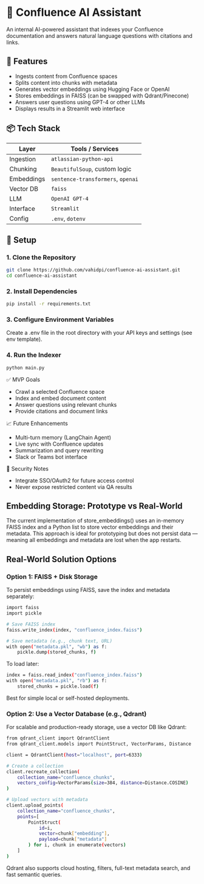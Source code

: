 # 🤖 Confluence AI Assistant

An internal AI-powered assistant that indexes your Confluence documentation and answers natural language questions with citations and links.

## 🚀 Features

-  Ingests content from Confluence spaces
-  Splits content into chunks with metadata
-  Generates vector embeddings using Hugging Face or OpenAI
-  Stores embeddings in FAISS (can be swapped with Qdrant/Pinecone)
-  Answers user questions using GPT-4 or other LLMs
-  Displays results in a Streamlit web interface

## 📦 Tech Stack

| Layer              | Tools / Services                     |
|-------------------|--------------------------------------|
| Ingestion          | `atlassian-python-api`              |
| Chunking           | `BeautifulSoup`, custom logic       |
| Embeddings         | `sentence-transformers`, `openai`   |
| Vector DB          | `faiss`                             |
| LLM                | `OpenAI GPT-4`                      |
| Interface          | `Streamlit`                         |
| Config             | `.env`, `dotenv`                    |

## 🔧 Setup

### 1. Clone the Repository

```bash
git clone https://github.com/vahidpi/confluence-ai-assistant.git
cd confluence-ai-assistant
```

### 2. Install Dependencies

```bash
pip install -r requirements.txt
```

### 3. Configure Environment Variables
Create a .env file in the root directory with your API keys and settings (see env template).


### 4. Run the Indexer
```bash
python main.py
```


✅ MVP Goals
- Crawl a selected Confluence space
- Index and embed document content
- Answer questions using relevant chunks
- Provide citations and document links

📈 Future Enhancements
- Multi-turn memory (LangChain Agent)
- Live sync with Confluence updates
- Summarization and query rewriting
- Slack or Teams bot interface

🔐 Security Notes
- Integrate SSO/OAuth2 for future access control
- Never expose restricted content via QA results



## Embedding Storage: Prototype vs Real-World
The current implementation of store_embeddings() uses an in-memory FAISS index and a Python list to store vector embeddings and their metadata. This approach is ideal for prototyping but does not persist data — meaning all embeddings and metadata are lost when the app restarts.

## Real-World Solution Options
### Option 1: FAISS + Disk Storage
To persist embeddings using FAISS, save the index and metadata separately:

```bash
import faiss
import pickle

# Save FAISS index
faiss.write_index(index, "confluence_index.faiss")

# Save metadata (e.g., chunk text, URL)
with open("metadata.pkl", "wb") as f:
    pickle.dump(stored_chunks, f)
```
To load later:
```bash
index = faiss.read_index("confluence_index.faiss")
with open("metadata.pkl", "rb") as f:
    stored_chunks = pickle.load(f)
```
Best for simple local or self-hosted deployments.

### Option 2: Use a Vector Database (e.g., Qdrant)
For scalable and production-ready storage, use a vector DB like Qdrant:
```bash
from qdrant_client import QdrantClient
from qdrant_client.models import PointStruct, VectorParams, Distance

client = QdrantClient(host="localhost", port=6333)

# Create a collection
client.recreate_collection(
    collection_name="confluence_chunks",
    vectors_config=VectorParams(size=384, distance=Distance.COSINE)
)

# Upload vectors with metadata
client.upload_points(
    collection_name="confluence_chunks",
    points=[
        PointStruct(
            id=i,
            vector=chunk["embedding"],
            payload=chunk["metadata"]
        ) for i, chunk in enumerate(vectors)
    ]
)
```
Qdrant also supports cloud hosting, filters, full-text metadata search, and fast semantic queries.
